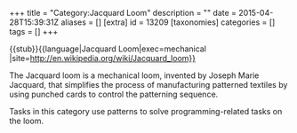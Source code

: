 +++
title = "Category:Jacquard Loom"
description = ""
date = 2015-04-28T15:39:31Z
aliases = []
[extra]
id = 13209
[taxonomies]
categories = []
tags = []
+++

{{stub}}{{language|Jacquard Loom|exec=mechanical
|site=http://en.wikipedia.org/wiki/Jacquard_loom}}

The Jacquard loom is a mechanical loom, invented by Joseph Marie Jacquard, that simplifies the process of manufacturing patterned textiles by using punched cards to control the patterning sequence.

Tasks in this category use patterns to solve programming-related tasks on the loom.
